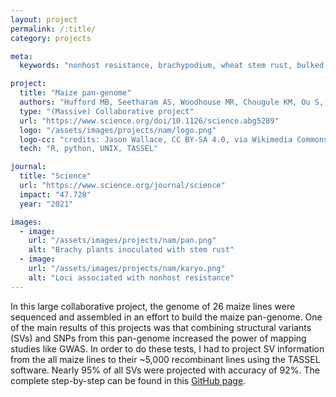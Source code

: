 ```yaml
---
layout: project
permalink: /:title/
category: projects

meta:
  keywords: "nonhost resistance, brachypodium, wheat stem rust, bulked segregant analysis"

project:
  title: "Maize pan-genome"
  authors: "Hufford MB, Seetharam AS, Woodhouse MR, Chougule KM, Ou S, Liu J, Ricci WA, Guo T, Olson A, Qiu Y, <a href='https://rdcoletta.github.io/'>Della Coletta R</a> et al."
  type: "(Massive) Collaborative project"
  url: "https://www.science.org/doi/10.1126/science.abg5289"
  logo: "/assets/images/projects/nam/logo.png"
  logo-cc: "credits: Jason Wallace, CC BY-SA 4.0, via Wikimedia Commons"
  tech: "R, python, UNIX, TASSEL"

journal:
  title: "Science"
  url: "https://www.science.org/journal/science"
  impact: "47.728"
  year: "2021"

images:
  - image:
    url: "/assets/images/projects/nam/pan.png"
    alt: "Brachy plants inoculated with stem rust"
  - image:
    url: "/assets/images/projects/nam/karyo.png"
    alt: "Loci associated with nonhost resistance"
---
```

<p>In this large collaborative project, the genome of 26 maize lines were sequenced and assembled in an effort to build the maize pan-genome. One of the main results of this projects was that combining structural variants (SVs) and SNPs from this pan-genome increased the power of mapping studies like GWAS. In order to do these tests, I had to project SV information from the all maize lines to their ~5,000 recombinant lines using the TASSEL software. Nearly 95% of all SVs were projected with accuracy of 92%. The complete step-by-step can be found in this <a href="https://github.com/HuffordLab/NAM-genomes/blob/master/structural-variation/projecting-svs.md">GitHub page</a>.</p>
